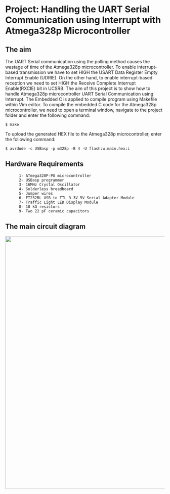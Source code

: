 # Project: Handling the UART Serial Communication using Interrupt with Atmega328p Microcontroller

## The aim
The UART Serial communication using the polling method causes the wastage of time of the Atmega328p microcontroller. To enable interrupt-based transmission we have to set HIGH the USART Data Register Empty Interrupt Enable (UDRIE). On the other hand, to enable interrupt-based reception we need to set HIGH the Receive Complete Interrupt Enable(RXCIE) bit in UCSRB. The aim of this project is to show how to handle Atmega328p microcontroller UART Serial Communication using Interrupt. The Embedded C is applied to compile program using Makefile within Vim editor. 
To compile the embedded C code for the Atmega328p microcontroller, we need to open a terminal window, navigate to the project folder and enter the following command:
```
$ make
```
To upload the generated HEX file to the Atmega328p microcontroller, enter the following command:
```
$ avrdude -c USBasp -p m328p -B 4 -U flash:w:main.hex:i
```

## Hardware Requirements
```
      1- ATmega328P-PU microcontroller
      2- USBasp programmer
      3- 16MHz Crystal Oscillator
      4- Solderless breadboard
      5- Jumper wires
      6- FT232RL USB to TTL 3.3V 5V Serial Adapter Module
      7- Traffic Light LED Display Module
      8- 10 kΩ resistors
      9- Two 22 pF ceramic capacitors
```

## The main circuit diagram
<img src="https://github.com/user-attachments/assets/87ad5901-7fcf-402c-8b11-ca678d51c377" width="800">
